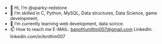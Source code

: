 - 👋 Hi, I’m @sparky-redstone
- 👀 I’m skilled in C, Python, MySQL, Data structures, Data Science, game development, 
- 🌱 I’m currently learning web development, data scince.
- 📫 How to reach me E-MAIL: banothunithin007@gmail.com
                     LinkedIn: linkedin.com/in/bnithin007

<!---
sparky-redstone/sparky-redstone is a ✨ special ✨ repository because its `README.md` (this file) appears on your GitHub profile.
You can click the Preview link to take a look at your changes.
--->
